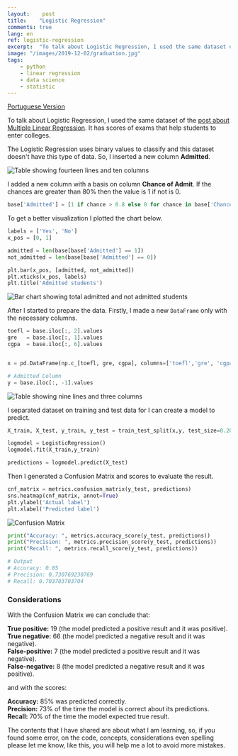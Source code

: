 ```yaml
---
layout:    post
title:    "Logistic Regression"
comments: true
lang: en
ref: logistic-regression
excerpt:  "To talk about Logistic Regression, I used the same dataset of the post about Multiple Linear Regression. This one own scores about exams that help students to enter in colleges."
image: "/images/2019-12-02/graduation.jpg"
tags:
    - python
    - linear regression
    - data science
    - statistic
---
```


[Portuguese Version]({{site.url}}/2020/01/04/regressao-logistica)

To talk about Logistic Regression, I used the same dataset of the [post about Multiple Linear Regression]({{site.url}}/2019/12/02/multiple-linear-regression). It has scores of exams that help students to enter colleges.  

The Logistic Regression uses binary values to classify and this dataset doesn't have this type of data. So, I inserted a new column **Admitted**.

![Table showing fourteen lines and ten columns]({{site.url}}/images/2020-01-04/new_column.png)

I added a new column with a basis on column **Chance of Admit**. If the chances are greater than 80% then the value is 1 if not is 0.

```python
base['Admitted'] = [1 if chance > 0.8 else 0 for chance in base['Chance of Admit ']]
```

To get a better visualization I plotted the chart below.

```python
labels = ['Yes', 'No']
x_pos = [0, 1]

admitted = len(base[base['Admitted'] == 1])
not_admitted = len(base[base['Admitted'] == 0])

plt.bar(x_pos, [admitted, not_admitted])
plt.xticks(x_pos, labels)
plt.title('Admitted students')
```

![Bar chart showing total admitted and not admitted students]({{site.url}}/images/2020-01-04/admitted_chart.png)

After I started to prepare the data. Firstly, I made a new ```DataFrame``` only with the necessary columns.

```python
toefl = base.iloc[:, 2].values
gre   = base.iloc[:, 1].values
cgpa  = base.iloc[:, 6].values


x = pd.DataFrame(np.c_[toefl, gre, cgpa], columns=['toefl','gre', 'cgpa'])

# Admitted Column
y = base.iloc[:, -1].values
```

![Table showing nine lines and three columns]({{site.url}}/images/2020-01-04/new_dataframe.png)

I separated dataset on training and test data for I can create a model to predict.

```python
X_train, X_test, y_train, y_test = train_test_split(x,y, test_size=0.20, random_state=42)

logmodel = LogisticRegression()
logmodel.fit(X_train,y_train)

predictions = logmodel.predict(X_test)
```

Then I generated a Confusion Matrix and scores to evaluate the result.

```python
cnf_matrix = metrics.confusion_matrix(y_test, predictions)
sns.heatmap(cnf_matrix, annot=True)
plt.ylabel('Actual label')
plt.xlabel('Predicted label')
```

![Confusion Matrix]({{site.url}}/images/2020-01-04/confusion_matrix.png)

```python
print("Accuracy: ", metrics.accuracy_score(y_test, predictions))
print("Precision: ", metrics.precision_score(y_test, predictions))
print("Recall: ", metrics.recall_score(y_test, predictions))

# Output
# Accuracy: 0.85
# Precision: 0.730769230769
# Recall: 0.703703703704
```

### Considerations

With the Confusion Matrix we can conclude that:

**True positive:** 19 (the model predicted a positive result and it was positive).  
**True negative:** 66 (the model predicted a negative result and it was negative).    
**False-positive:** 7 (the model predicted a positive result and it was negative).  
**False-negative:** 8 (the model predicted a negative result and it was positive).  

and with the scores:

**Accuracy:** 85% was predicted correctly.  
**Precision:** 73% of the time the model is correct about its predictions.  
**Recall:** 70% of the time the model expected true result.  

The contents that I have shared are about what I am learning, so, if you found some error, on the code, concepts, considerations even spelling please let me know, like this, you will help me a lot to avoid more mistakes. 




